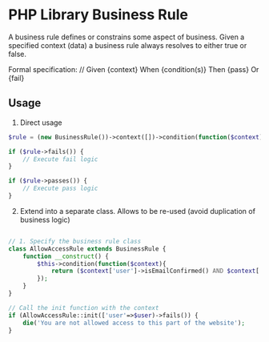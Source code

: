 # PHP Library Business Rule #

A business rule defines or constrains some aspect of business. Given a specified context (data) a business rule always resolves to either true or false.

Formal specification:
// Given {context} When {condition(s)} Then {pass} Or {fail}

## Usage ##

1) Direct usage

```php
$rule = (new BusinessRule())->context([])->condition(function($context){ return true; });

if ($rule->fails()) {
    // Execute fail logic
}

if ($rule->passes()) {
    // Execute pass logic
}
```

2) Extend into a separate class. Allows to be re-used (avoid duplication of business logic)

```php

// 1. Specify the business rule class
class AllowAccessRule extends BusinessRule {
    function __construct() {
        $this->condition(function($context){
            return ($context['user']->isEmailConfirmed() AND $context['user']->isActive());
        });
    }
}

// Call the init function with the context
if (AllowAccessRule::init(['user'=>$user)->fails()) {
    die('You are not allowed access to this part of the website');
}
```
